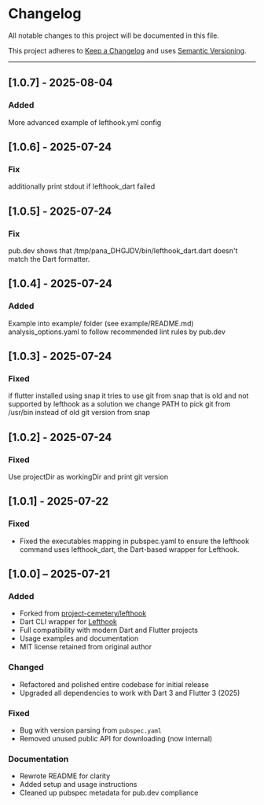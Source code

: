 # Changelog

All notable changes to this project will be documented in this file.

This project adheres to [Keep a Changelog](https://keepachangelog.com/en/1.0.0/)
and uses [Semantic Versioning](https://semver.org/).

---
## [1.0.7] - 2025-08-04

### Added
More advanced example of lefthook.yml config

## [1.0.6] - 2025-07-24

### Fix
additionally print stdout if lefthook_dart failed

## [1.0.5] - 2025-07-24

### Fix
pub.dev shows that /tmp/pana_DHGJDV/bin/lefthook_dart.dart doesn't match the Dart formatter.

## [1.0.4] - 2025-07-24

### Added
Example into example/ folder (see example/README.md)
analysis_options.yaml to follow recommended lint rules by pub.dev

## [1.0.3] - 2025-07-24

### Fixed
if flutter installed using snap it tries to use git from snap that is old and not supported by lefthook
as a solution we change PATH to pick git from /usr/bin instead of old git version from snap

## [1.0.2] - 2025-07-24

### Fixed
Use projectDir as workingDir and print git version

## [1.0.1] - 2025-07-22

### Fixed
- Fixed the executables mapping in pubspec.yaml to ensure the lefthook command uses lefthook_dart, the Dart-based wrapper for Lefthook.

## [1.0.0] – 2025-07-21

### Added
- Forked from [project-cemetery/lefthook](https://github.com/project-cemetery/lefthook)
- Dart CLI wrapper for [Lefthook](https://github.com/evilmartians/lefthook)
- Full compatibility with modern Dart and Flutter projects
- Usage examples and documentation
- MIT license retained from original author

### Changed
- Refactored and polished entire codebase for initial release
- Upgraded all dependencies to work with Dart 3 and Flutter 3 (2025)

### Fixed
- Bug with version parsing from `pubspec.yaml`
- Removed unused public API for downloading (now internal)

### Documentation
- Rewrote README for clarity
- Added setup and usage instructions
- Cleaned up pubspec metadata for pub.dev compliance
